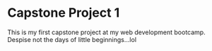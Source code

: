 # Capstone Project 1
This is my first capstone project at my web development bootcamp.
Despise not the days of little beginnings...lol 
